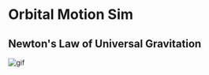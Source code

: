 # Orbital Motion Sim
## Newton's Law of Universal Gravitation
![gif](https://github.com/user-attachments/assets/1df9e551-73eb-4d16-b9b7-e05165e658b8)

